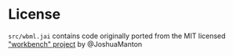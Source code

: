 # License

`src/wbml.jai` contains code originally ported from the MIT licensed ["workbench"
project](https://github.com/JoshuaManton/workbench) by @JoshuaManton
